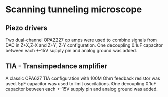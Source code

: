 # Scanning tunneling microscope
## Piezo drivers
Two dual-channel OPA2227 op amps were used to combine signals from DAC in Z+X,Z-X and Z+Y, Z-Y configuration. One decoupling 0.1uF capacitor between each +-15V supply pin and analog ground was added.
## TIA - Transimpedance amplifier
A classic OPA627 TIA configuration with 100M Ohm feedback resistor was used. 5pF capacitor was used to limit osccilations. One decoupling 0.1uF capacitor between each +-15V supply pin and analog ground was added.
